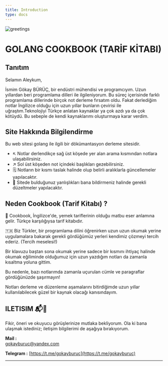 ```yaml
---
title: Introduction
type: docs
---
```


![greetings](/img/greetings.png)

# GOLANG COOKBOOK (TARİF KİTABI)

## Tanıtım

Selamın Aleykum,

İsmim Gökay BÜRÜÇ, bir endüstri mühendisi ve programcıyım. Uzun yıllardan beri programlama dilleri ile ilgileniyorum. Bu süreç içerisinde farklı programlama dillerinde birçok not derleme fırsatım oldu. Fakat derlediğim notlar İngilizce olduğu için uzun yıllar bunların çevirisi ile uğraştım.Teknolojiyi Türkçe anlatan kaynaklar ya çok azdı ya da çok kötüydü. Bu sebeple de kendi kaynaklarımı oluşturmaya karar verdim.

## Site Hakkında Bilgilendirme

Bu web sitesi golang ile ilgili bir dökümantasyon derleme sitesidir. 

- ↖️ Notlar derlendikçe sağ üst köşede yer alan arama kısmından notlara ulaşabilirsiniz.
- ↗️ Sol üst köşeden not içindeki başlıkları gezebilirsiniz.
- 🗒️ Notların bir kısmı taslak halinde olup belirli aralıklarla güncellemeler yapılacaktır.
- 🔴️ Sitede bulduğunuz yanlışlıkları bana bildirmeniz halinde gerekli düzeltmeler yapılacaktır.

## Neden Cookbook (Tarif Kitabı) ?

🍳️ Cookbook, İngilizce'de, yemek tariflerinin olduğu  matbu eser anlamına gelir. Türkçe karşılığıysa tarif kitabıdır.

🇹🇷️ Biz Türkler, bir programlama dilini öğrenirken uzun uzun okumak yerine uygulamalara bakarak gerekli gördüğümüz yerleri kendimiz çözmeyi tercih ederiz. (Tercih meselesi!)

Bir klavuzu baştan sona okumak yerine sadece bir kısmını ihtiyaç halinde okumak eğiliminde olduğumuz için uzun yazdığım notları da zamanla kısaltma yoluna gittim. 

Bu nedenle, bazı notlarımda zamanla uçurulan cümle ve paragraflar gördüğünüzde şaşırmayın!

Notları derleme ve düzenleme aşamalarını bitirdiğimde uzun yıllar kullanılabilecek güzel bir kaynak olacağı kanısındayım.


## ILETISIM 📬️📲️

Fikir, öneri ve okuyucu görüşlerinize mutlaka bekliyorum. Ola ki bana ulaşmak istediniz; iletişim bilgilerimi de aşağıya bırakıyorum.

**Mail     :**  
[gokayburuc@yandex.com](mailto:gokayburuc@yandex.com)  

**Telegram :**
[https://t.me/gokayburuc](https://t.me/gokayburuc)


-------------------------------

